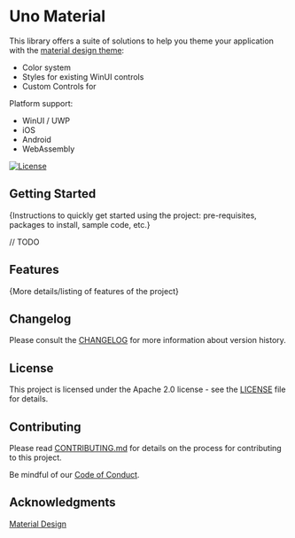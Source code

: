 # Uno Material

This library offers a suite of solutions to help you theme your application with the [material design theme](https://material.io/design):
- Color system
- Styles for existing WinUI controls
- Custom Controls for 

Platform support: 
- WinUI / UWP
- iOS
- Android
- WebAssembly

[![License](https://img.shields.io/badge/License-Apache%202.0-blue.svg)](LICENSE)

## Getting Started

{Instructions to quickly get started using the project: pre-requisites, packages
to install, sample code, etc.}

// TODO

## Features

{More details/listing of features of the project}

## Changelog

Please consult the [CHANGELOG](CHANGELOG.md) for more information about version
history.

## License

This project is licensed under the Apache 2.0 license - see the
[LICENSE](LICENSE) file for details.

## Contributing

Please read [CONTRIBUTING.md](CONTRIBUTING.md) for details on the process for
contributing to this project.

Be mindful of our [Code of Conduct](CODE_OF_CONDUCT.md).

## Acknowledgments

[Material Design](https://material.io/design)
